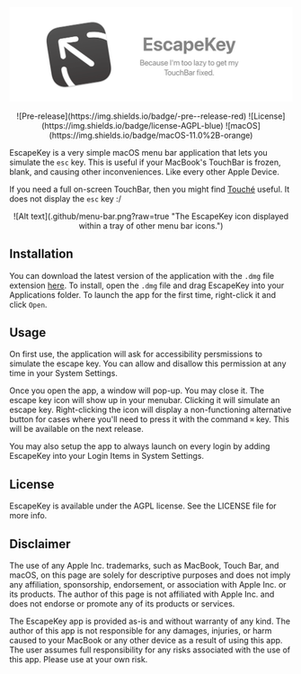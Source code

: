 ![Alt text](.github/esckey_github_light.png?raw=true  "EscapeKey. Because I'm too lazy to get my TouchBar fixed.")

<p align="center">
<!-- [![build](https://img.shields.io/github/actions/workflow/status/fatihbalsoy/EscapeKey/swift.yml)](https://github.com/fatihbalsoy/EscapeKey/actions) -->
![Pre-release](https://img.shields.io/badge/-pre--release-red)
![License](https://img.shields.io/badge/license-AGPL-blue)
![macOS](https://img.shields.io/badge/macOS-11.0%2B-orange)
</p>

EscapeKey is a very simple macOS menu bar application that lets you simulate the `esc` key. This is useful if your MacBook's TouchBar is frozen, blank, and causing other inconveniences. Like every other Apple Device.

If you need a full on-screen TouchBar, then you might find [Touché](https://redsweater.com/touche/) useful. It does not display the `esc` key :/

<p align="center">
![Alt text](.github/menu-bar.png?raw=true  "The EscapeKey icon displayed within a tray of other menu bar icons.")
</p>

## Installation

You can download the latest version of the application with the `.dmg` file extension [here](https://github.com/fatihbalsoy/EscapeKey/releases/). To install, open the `.dmg` file and drag EscapeKey into your Applications folder. To launch the app for the first time, right-click it and click `Open`.

## Usage

On first use, the application will ask for accessibility persmissions to simulate the escape key. You can allow and disallow this permission at any time in your System Settings. 

Once you open the app, a window will pop-up. You may close it. The escape key icon will show up in your menubar. Clicking it will simulate an escape key. Right-clicking the icon will display a non-functioning alternative button for cases where you'll need to press it with the command `⌘` key. This will be available on the next release.

You may also setup the app to always launch on every login by adding EscapeKey into your Login Items in System Settings.

## License

EscapeKey is available under the AGPL license. See the LICENSE file for more info.

## Disclaimer

The use of any Apple Inc. trademarks, such as MacBook, Touch Bar, and macOS, on this page are solely for descriptive purposes and does not imply any affiliation, sponsorship, endorsement, or association with Apple Inc. or its products. The author of this page is not affiliated with Apple Inc. and does not endorse or promote any of its products or services.

The EscapeKey app is provided as-is and without warranty of any kind. The author of this app is not responsible for any damages, injuries, or harm caused to your MacBook or any other device as a result of using this app. The user assumes full responsibility for any risks associated with the use of this app. Please use at your own risk.